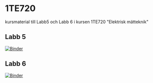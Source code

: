 # 1TE720
kursmaterial till Labb5 och Labb 6 i kursen 1TE720 "Elektrisk mätteknik"

## Labb 5
[![Binder](https://mybinder.org/badge_logo.svg)](https://mybinder.org/v2/gh/uwezi/1TE720_environment/main?urlpath=git-pull%3Frepo%3Dhttps%253A%252F%252Fgithub.com%252Fuwezi%252F1TE720_content%26urlpath%3Dlab%252Ftree%252F1TE720_content%252FLabb5_index.ipynb%26branch%3Dmain)


## Labb 6
[![Binder](https://mybinder.org/badge_logo.svg)](https://mybinder.org/v2/gh/uwezi/1TE720_environment/main?urlpath=git-pull%3Frepo%3Dhttps%253A%252F%252Fgithub.com%252Fuwezi%252F1TE720_content%26urlpath%3Dlab%252Ftree%252F1TE720_content%252FLabb6_mall.ipynb%26branch%3Dmain)
